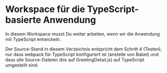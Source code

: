 # Workspace für die TypeScript-basierte Anwendung

In diesem Workspace musst Du weiter arbeiten, wenn wir die Anwendung
mit TypeScript entwickeln.

Der Source-Stand in diesem Verzeichnis entspricht dem Schritt 4 (Testen),
nur dass webpack für TypeScript konfiguriert ist (anstelle von Babel) und
dass alle Source-Dateien (bis auf GreetingDetail.js) auf TypeScript umgestellt 
sind.
